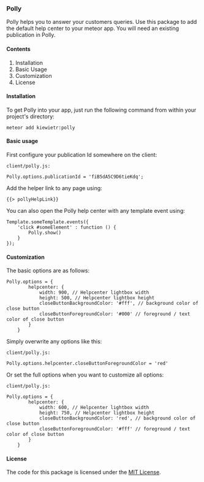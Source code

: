 ### Polly
Polly helps you to answer your customers queries. Use this package to add the default help center to your meteor app. You will need an existing publication in Polly.

#### Contents
1. Installation
2. Basic Usage
3. Customization
4. License

#### Installation
To get Polly into your app, just run the following command from within your project's directory:

```
meteor add kiewietr:polly
```

#### Basic usage
First configure your publication Id somewhere on the client:
```
client/polly.js:

Polly.options.publicationId = 'fiB5dA5C9D6tieKdq';
```

Add the helper link to any page using:
```
{{> pollyHelpLink}}
```

You can also open the Polly help center with any template event using:
```
Template.someTemplate.events({
    'click #someElement' : function () {
        Polly.show()
    }
});
```

#### Customization
The basic options are as follows:
```
Polly.options = {
    	helpcenter: {
    		width: 900, // Helpcenter lightbox width
    		height: 500, // Helpcenter lightbox height
    		closeButtonBackgroundColor: '#fff', // background color of close button
    		closeButtonForegroundColor: '#000' // foreground / text color of close button
    	}
    }
```

Simply overwrite any options like this:
```
client/polly.js:

Polly.options.helpcenter.closeButtonForegroundColor = 'red'
```

Or set the full options when you want to customize all options:
```
client/polly.js:

Polly.options = {
    	helpcenter: {
    		width: 600, // Helpcenter lightbox width
    		height: 750, // Helpcenter lightbox height
    		closeButtonBackgroundColor: 'red', // background color of close button
    		closeButtonForegroundColor: '#fff' // foreground / text color of close button
    	}
    }
```

#### License
The code for this package is licensed under the [MIT License](http://opensource.org/licenses/MIT).